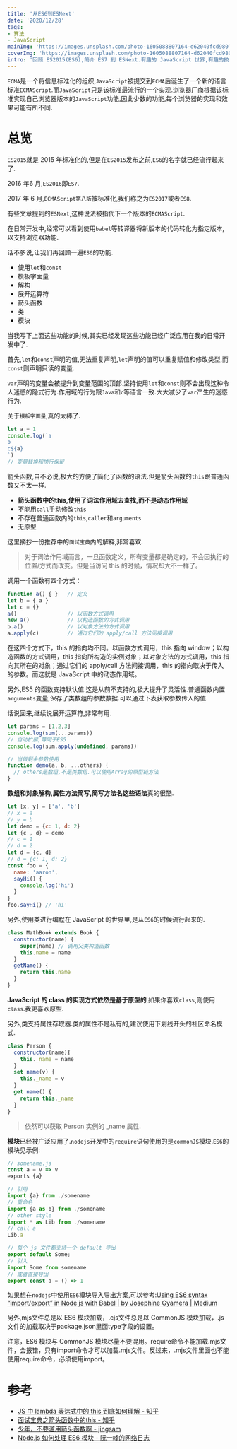 ```yaml
---
title: '从ES6到ESNext'
date: '2020/12/28'
tags:
- 算法
- JavaScript
mainImg: 'https://images.unsplash.com/photo-1605088807164-d62040fcd980?crop=entropy&cs=tinysrgb&fit=max&fm=jpg&ixid=MXwxNjUyNjZ8MHwxfHJhbmRvbXx8fHx8fHx8&ixlib=rb-1.2.1&q=80&w=1080'
coverImg: 'https://images.unsplash.com/photo-1605088807164-d62040fcd980?crop=entropy&cs=tinysrgb&fit=max&fm=jpg&ixid=MXwxNjUyNjZ8MHwxfHJhbmRvbXx8fHx8fHx8&ixlib=rb-1.2.1&q=80&w=400'
intro: '回顾 ES2015(ES6),简介 ES7 到 ESNext.有趣的 JavaScript 世界,有趣的技术发展历程.'
---
```


`ECMA`是一个将信息标准化的组织,`JavaScript`被提交到`ECMA`后诞生了一个新的语言标准`ECMAScript`.而`JavaScript`只是该标准最流行的一个实现.浏览器厂商根据该标准实现自己浏览器版本的`JavaScript`功能,因此少数的功能,每个浏览器的实现和效果可能有所不同.

# 总览

`ES2015`就是 2015 年标准化的,但是在`ES2015`发布之前,`ES6`的名字就已经流行起来了.

2016 年6 月,`ES2016`即`ES7`.

2017 年 6 月,`ECMAScript第八版`被标准化,我们称之为`ES2017`或者`ES8`.

有些文章提到的`ESNext`,这种说法被指代下一个版本的`ECMAScript`.

在日常开发中,经常可以看到使用`babel`等转译器将新版本的代码转化为指定版本,以支持浏览器功能.

话不多说,让我们再回顾一遍`ES6`的功能.

- 使用`let`和`const`
- 模板字面量
- 解构
- 展开运算符
- 箭头函数
- 类
- 模块

当我写下上面这些功能的时候,其实已经发现这些功能已经广泛应用在我的日常开发中了.

首先,`let`和`const`声明的值,无法重复声明,`let`声明的值可以重复赋值和修改类型,而`const`则声明只读的变量.

`var`声明的变量会被提升到变量范围的顶部.坚持使用`let`和`const`则不会出现这种令人迷惑的隐式行为.作用域的行为跟`Java`和`c`等语言一致.大大减少了`var`产生的迷惑行为.

关于`模板字面量`,真的太棒了.

```js
let a = 1
console.log(`a
b
c${a}
`)
// 变量替换和换行保留
```

箭头函数,自不必说,极大的方便了简化了函数的语法.但是箭头函数的`this`跟普通函数又不太一样.

- **箭头函数中的this,使用了词法作用域去查找,而不是动态作用域**
- 不能用`call`手动修改`this`
- 不存在普通函数内的`this`,`caller`和`arguments`
- 无原型

这里摘抄一份推荐中的`面试宝典`内的解释,非常喜欢.

> 对于词法作用域而言，一旦函数定义，所有变量都是确定的，不会因执行的位置/方式而改变。但是当访问 this 的时候，情况却大不一样了。

调用一个函数有四个方式：

```js
function a() { }   // 定义
let b = { a }
let c = {}
a()                // 以函数方式调用
new a()            // 以构造函数的方式调用
b.a()              // 以对象方法的方式调用
a.apply(c)         // 通过它们的 apply/call 方法间接调用
```

在这四个方式下，this 的指向均不同。以函数方式调用，this 指向 window；以构造函数的方式调用，this 指向所构造的实例对象；以对象方法的方式调用，this 指向其所在的对象；通过它们的 apply/call 方法间接调用，this 的指向取决于传入的参数。而这就是 JavaScript 中的动态作用域。



另外,ES5 的函数支持默认值.这是从前不支持的,极大提升了灵活性.普通函数内置 `arguments`变量,保存了类数组的参数数据.可以通过下表获取参数传入的值.

话说回来,继续说展开运算符,非常有用.

```js
let params = [1,2,3]
console.log(sum(...params))
// 自动扩展,等同于ES5
console.log(sum.apply(undefined, params))

// 当做剩余参数使用
function demo(a, b, ...others) {
  // others是数组,不是类数组.可以使用Array的原型链方法
}
```

**数组和对象解构,属性方法简写,简写方法名这些语法**真的很酷.

```js
let [x, y] = ['a', 'b']
// x = a
// y = b
let demo = {c: 1, d: 2}
let {c , d} = demo
// c = 1
// d = 2
let d = {c, d}
// d = {c: 1, d: 2}
const foo = {
  name: 'aaron',
  sayHi() {
    console.log('hi')
  }
}
foo.sayHi() // 'hi'
```

另外,使用类进行编程在 JavaScript 的世界里,是从`ES6`的时候流行起来的.

```js
class MathBook extends Book {
  constructor(name) {
    super(name) // 调用父类构造函数
    this.name = name
  }
  getName() {
    return this.name
  }
}
```

**JavaScript 的 class 的实现方式依然是基于原型的**,如果你喜欢`class`,则使用`class`.我更喜欢原型.

另外,类支持属性存取器.类的属性不是私有的,建议使用下划线开头的社区命名模式.

```js
class Person {
  constructor(name){
    this._name = name
  }
  set name(v) {
    this._name = v
  }
  get name() {
    return this._name
  }
}
```

> 依然可以获取 Person 实例的 _name 属性.

**模块**已经被广泛应用了.`nodejs`开发中的`require`语句使用的是`commonJS`模块.`ES6`的模块见示例:

```js
// somename.js
const a = v => v
exports {a}

// 引用
import {a} from ./somename
// 重命名
import {a as b} from ./somename
// other style
import * as Lib from ./somename
// call a
Lib.a

// 每个 js 文件都支持一个 default 导出
export default Some;
// 引入
import Some from somename
// 或者直接导出
export const a = () => 1
```

如果想在`nodejs`中使用`ES6`模块导入导出方案,可以参考:[Using ES6 syntax “import/export” in Node js with Babel | by Josephine Gyamera | Medium](https://medium.com/@josephinegyamera/using-es6-syntax-import-export-in-node-js-with-babel-7ef48b874c52)

另外,mjs文件总是以 ES6 模块加载，.cjs文件总是以 CommonJS 模块加载，.js文件的加载取决于package.json里面type字段的设置。

注意，ES6 模块与 CommonJS 模块尽量不要混用。require命令不能加载.mjs文件，会报错，只有import命令才可以加载.mjs文件。反过来，.mjs文件里面也不能使用require命令，必须使用import。

# 参考

- [JS 中 lambda 表达式中的 this 到底如何理解 - 知乎](https://zhuanlan.zhihu.com/p/51205665)
- [面试宝典之箭头函数中的this - 知乎](https://zhuanlan.zhihu.com/p/47132493)
- [少年，不要滥用箭头函数啊 - jingsam](https://jingsam.github.io/2016/12/08/things-you-should-know-about-arrow-functions.html)
- [Node.js 如何处理 ES6 模块 - 阮一峰的网络日志](https://www.ruanyifeng.com/blog/2020/08/how-nodejs-use-es6-module.html)